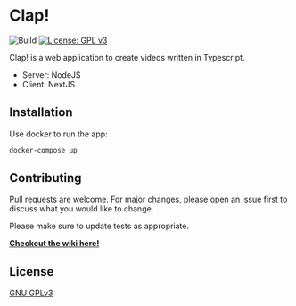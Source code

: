 # Clap!

![Build](https://github.com/parlemonde/clap/workflows/Build/badge.svg) [![License: GPL v3](https://img.shields.io/badge/License-GPLv3-blue.svg)](https://www.gnu.org/licenses/gpl-3.0)

Clap! is a web application to create videos written in Typescript.

- Server: NodeJS
- Client: NextJS

## Installation

Use docker to run the app:

```bash
docker-compose up
```

## Contributing

Pull requests are welcome. For major changes, please open an issue first to discuss what you would like to change.

Please make sure to update tests as appropriate.

**[Checkout the wiki here!](https://github.com/parlemonde/clap/wiki)**

## License

[GNU GPLv3](https://choosealicense.com/licenses/gpl-3.0/)
